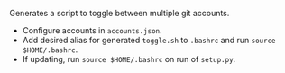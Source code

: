 Generates a script to toggle between multiple git accounts.
- Configure accounts in `accounts.json`.
- Add desired alias for generated `toggle.sh` to `.bashrc` and run `source $HOME/.bashrc`.
- If updating, run `source $HOME/.bashrc` on run of `setup.py`.
